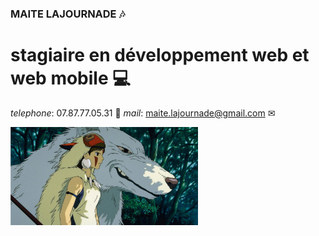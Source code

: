 ### MAITE LAJOURNADE 🎶

<!--
**pikilla/pikilla** is a ✨ _special_ ✨ repository because its `README.md` (this file) appears on your GitHub profile.

Here are some ideas to get you started:

- 🔭 I’m currently working on ...
- 🌱 I’m currently learning ...
- 👯 I’m looking to collaborate on ...
- 🤔 I’m looking for help with ...
- 💬 Ask me about ...
- 📫 How to reach me: ...
- 😄 Pronouns: ...
- ⚡ Fun fact: ...
-->
# stagiaire en développement web et web mobile 💻
_telephone_: 07.87.77.05.31 📳
_mail_: maite.lajournade@gmail.com ✉



<img src="mo.jpg" width="300" />

